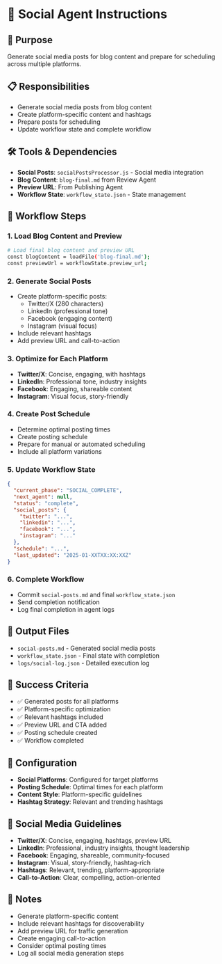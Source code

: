 # 📱 Social Agent Instructions

## 🎯 Purpose
Generate social media posts for blog content and prepare for scheduling across multiple platforms.

## 📋 Responsibilities
- Generate social media posts from blog content
- Create platform-specific content and hashtags
- Prepare posts for scheduling
- Update workflow state and complete workflow

## 🛠️ Tools & Dependencies
- **Social Posts**: `socialPostsProcessor.js` - Social media integration
- **Blog Content**: `blog-final.md` from Review Agent
- **Preview URL**: From Publishing Agent
- **Workflow State**: `workflow_state.json` - State management

## 🔄 Workflow Steps

### 1. Load Blog Content and Preview
```bash
# Load final blog content and preview URL
const blogContent = loadFile('blog-final.md');
const previewUrl = workflowState.preview_url;
```

### 2. Generate Social Posts
- Create platform-specific posts:
  - Twitter/X (280 characters)
  - LinkedIn (professional tone)
  - Facebook (engaging content)
  - Instagram (visual focus)
- Include relevant hashtags
- Add preview URL and call-to-action

### 3. Optimize for Each Platform
- **Twitter/X**: Concise, engaging, with hashtags
- **LinkedIn**: Professional tone, industry insights
- **Facebook**: Engaging, shareable content
- **Instagram**: Visual focus, story-friendly

### 4. Create Post Schedule
- Determine optimal posting times
- Create posting schedule
- Prepare for manual or automated scheduling
- Include all platform variations

### 5. Update Workflow State
```json
{
  "current_phase": "SOCIAL_COMPLETE",
  "next_agent": null,
  "status": "complete",
  "social_posts": {
    "twitter": "...",
    "linkedin": "...",
    "facebook": "...",
    "instagram": "..."
  },
  "schedule": "...",
  "last_updated": "2025-01-XXTXX:XX:XXZ"
}
```

### 6. Complete Workflow
- Commit `social-posts.md` and final `workflow_state.json`
- Send completion notification
- Log final completion in agent logs

## 📁 Output Files
- `social-posts.md` - Generated social media posts
- `workflow_state.json` - Final state with completion
- `logs/social-log.json` - Detailed execution log

## 🎯 Success Criteria
- ✅ Generated posts for all platforms
- ✅ Platform-specific optimization
- ✅ Relevant hashtags included
- ✅ Preview URL and CTA added
- ✅ Posting schedule created
- ✅ Workflow completed

## 🔧 Configuration
- **Social Platforms**: Configured for target platforms
- **Posting Schedule**: Optimal times for each platform
- **Content Style**: Platform-specific guidelines
- **Hashtag Strategy**: Relevant and trending hashtags

## 📝 Social Media Guidelines
- **Twitter/X**: Concise, engaging, hashtags, preview URL
- **LinkedIn**: Professional, industry insights, thought leadership
- **Facebook**: Engaging, shareable, community-focused
- **Instagram**: Visual, story-friendly, hashtag-rich
- **Hashtags**: Relevant, trending, platform-appropriate
- **Call-to-Action**: Clear, compelling, action-oriented

## 📝 Notes
- Generate platform-specific content
- Include relevant hashtags for discoverability
- Add preview URL for traffic generation
- Create engaging call-to-action
- Consider optimal posting times
- Log all social media generation steps 